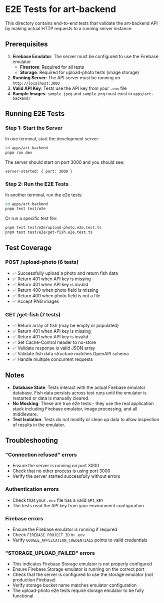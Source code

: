 # E2E Tests for art-backend

This directory contains end-to-end tests that validate the art-backend API by making actual HTTP requests to a running server instance.

## Prerequisites

1. **Firebase Emulator**: The server must be configured to use the Firebase emulator
   - **Firestore**: Required for all tests
   - **Storage**: Required for upload-photo tests (image storage)
2. **Running Server**: The API server must be running on `http://localhost:3000`
3. **Valid API Key**: Tests use the API key from your `.env` file
4. **Sample Images**: `sample.jpeg` and `sample.png` must exist in `apps/art-backend/`

## Running E2E Tests

### Step 1: Start the Server

In one terminal, start the development server:

```bash
cd apps/art-backend
pnpm run dev
```

The server should start on port 3000 and you should see:
```
server-started: { port: 3000 }
```

### Step 2: Run the E2E Tests

In another terminal, run the e2e tests:

```bash
cd apps/art-backend
pnpm test test/e2e
```

Or run a specific test file:

```bash
pnpm test test/e2e/upload-photo.e2e.test.ts
pnpm test test/e2e/get-fish.e2e.test.ts
```

## Test Coverage

### POST /upload-photo (6 tests)
- ✅ Successfully upload a photo and return fish data
- ✅ Return 401 when API key is missing
- ✅ Return 401 when API key is invalid
- ✅ Return 400 when photo field is missing
- ✅ Return 400 when photo field is not a file
- ✅ Accept PNG images

### GET /get-fish (7 tests)
- ✅ Return array of fish (may be empty or populated)
- ✅ Return 401 when API key is missing
- ✅ Return 401 when API key is invalid
- ✅ Set Cache-Control header to no-store
- ✅ Validate response is valid JSON array
- ✅ Validate fish data structure matches OpenAPI schema
- ✅ Handle multiple concurrent requests

## Notes

- **Database State**: Tests interact with the actual Firebase emulator database. Fish data persists across test runs until the emulator is restarted or data is manually cleared.
- **No Mocking**: These are true e2e tests - they use the real application stack including Firebase emulator, image processing, and all middleware.
- **Test Isolation**: Tests do not modify or clean up data to allow inspection of results in the emulator.

## Troubleshooting

### "Connection refused" errors
- Ensure the server is running on port 3000
- Check that no other process is using port 3000
- Verify the server started successfully without errors

### Authentication errors
- Check that your `.env` file has a valid `API_KEY`
- The tests read the API key from your environment configuration

### Firebase errors
- Ensure the Firebase emulator is running if required
- Check `FIREBASE_PROJECT_ID` in `.env`
- Verify `GOOGLE_APPLICATION_CREDENTIALS` points to valid credentials

### "STORAGE_UPLOAD_FAILED" errors
- This indicates Firebase Storage emulator is not properly configured
- Ensure Firebase Storage emulator is running on the correct port
- Check that the server is configured to use the storage emulator (not production Firebase)
- Verify storage bucket name matches emulator configuration
- The upload-photo e2e tests require storage emulator to be fully functional
